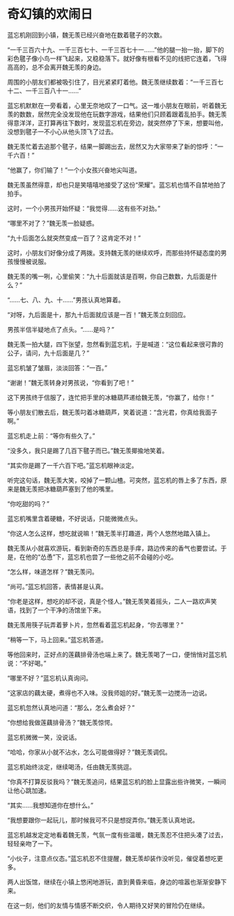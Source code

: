# 奇幻镇的欢闹日

蓝忘机刚回到小镇，魏无羡已经兴奋地在数着毽子的次数。

“一千三百六十九、一千三百七十、一千三百七十一……”他的腿一抬一抬，脚下的彩色毽子像小鸟一样飞起来，又稳稳落下。就好像有根看不见的线把它连着，飞得高高的，总不会离开魏无羡的身边。

周围的小朋友们都被吸引住了，目光紧紧盯着他。魏无羡继续数着：“一千三百七十二、一千三百八十一……”

蓝忘机默默在一旁看着，心里无奈地叹了一口气。这一堆小朋友在眼前，听着魏无羡的数数，居然完全没发现他在玩数字游戏，结果他们只顾着跟着乱拍手。魏无羡得意洋洋，正打算再往下数时，发现蓝忘机在旁边，就突然停了下来，想要叫他，没想到毽子一不小心从他头顶飞了过去。

魏无羡忙着去追那个毽子，结果一脚踢出去，居然又为大家带来了新的惊呼：“一千六百！”

“他赢了，你们输了！”一个小女孩兴奋地尖叫道。

魏无羡虽然得意，却也只是笑嘻嘻地接受了这份“荣耀”。蓝忘机也情不自禁地拍了拍手。

这时，一个小男孩开始怀疑：“我觉得……这有些不对劲。”

“哪里不对了？”魏无羡一脸疑惑。

“九十后面怎么就突然变成一百了？这肯定不对！”

这时，小朋友们好像分成了两拨。支持魏无羡的继续欢呼，而那些持怀疑态度的男孩慢慢被说服。

魏无羡的嘴一咧，心里偷笑：“九十后面就该是百啊，你自己数数，九后面是什么？”

“……七、八、九、十……”男孩认真地算着。

“对呀，九后面是十，那九十后面就应该是一百！”魏无羡立刻回应。

男孩半信半疑地点了点头。“……是吗？”

魏无羡一拍大腿，四下张望，忽然看到蓝忘机，于是喊道：“这位看起来很可靠的公子，请问，九十后面是几？”

蓝忘机皱了皱眉，淡淡回答：“一百。”

“谢谢！”魏无羡转身对男孩说，“你看到了吧！”

这下男孩终于信服了，连忙把手里的冰糖葫芦递给魏无羡，“你赢了，给你！”

等小朋友们散去后，魏无羡叼着冰糖葫芦，笑着说道：“含光君，你真给我面子啊。”

蓝忘机走上前：“等你有些久了。”

“没多久，我只是踢了几百下毽子而已。”魏无羡揶揄地笑着。

“其实你是踢了一千六百下吧。”蓝忘机眼神淡定。

听完这句话，魏无羡大笑，咬掉了一颗山楂。可突然，蓝忘机的唇上多了东西，原来是魏无羡把冰糖葫芦塞到了他的嘴里。

“你吃甜的吗？”

蓝忘机嘴里含着硬糖，不好说话，只能微微点头。

“你这人怎么这样，想吃就说嘛！”魏无羡半打趣道，两个人悠然地踏入镇上。

魏无羡从小就喜欢游玩，看到新奇的东西总是手痒，路边传来的香气也要尝试。于是，在他的“怂恿”下，蓝忘机也尝了一些他之前不会碰的小吃。

“怎么样，味道怎样？”魏无羡问。

“尚可。”蓝忘机回答，表情甚是认真。

“你老是这样，想吃的却不说，真是个怪人。”魏无羡笑着摇头，二人一路欢声笑语，找到了一个干净的汤馆坐下来。

魏无羡用筷子玩弄着萝卜片，忽然看着蓝忘机起身，“你去哪里？”

“稍等一下，马上回来。”蓝忘机答道。

等他回来时，正好点的莲藕排骨汤也端上来了。魏无羡喝了一口，便悄悄对蓝忘机说：“不好喝。”

“哪里不好？”蓝忘机认真询问。

“这家店的藕太硬，煮得也不入味。没我师姐的好。”魏无羡一边搅汤一边说。

蓝忘机忽然认真地问道：“那么，怎么煮会好？”

“你想给我做莲藕排骨汤？”魏无羡惊愕。

蓝忘机微微一笑，没说话。

“哈哈，你家从小就不沾水，怎么可能做得好？”魏无羡调侃。

蓝忘机始终淡定，继续喝汤，任由魏无羡挑逗。

“你真不打算反驳我吗？”魏无羡追问，结果蓝忘机的脸上显露出些许微笑，一瞬间让他心跳加速。

“其实……我想知道你在想什么。”

“我想要跟你一起玩儿，那时候我可不只是想捉弄你。”魏无羡认真地说。

蓝忘机越发定定地看着魏无羡，气氛一度有些温暖，魏无羡忍不住把头凑了过去，轻轻亲吻了一下。

“小伙子，注意点仪态。”蓝忘机忍不住提醒，魏无羡却装作没听见，催促着想吃更多。

两人出饭馆，继续在小镇上悠闲地游玩，直到黄昏来临，身边的喧嚣也渐渐安静下来。

在这一刻，他们的友情与情感不断交织，令人期待又好笑的冒险仍在继续。
